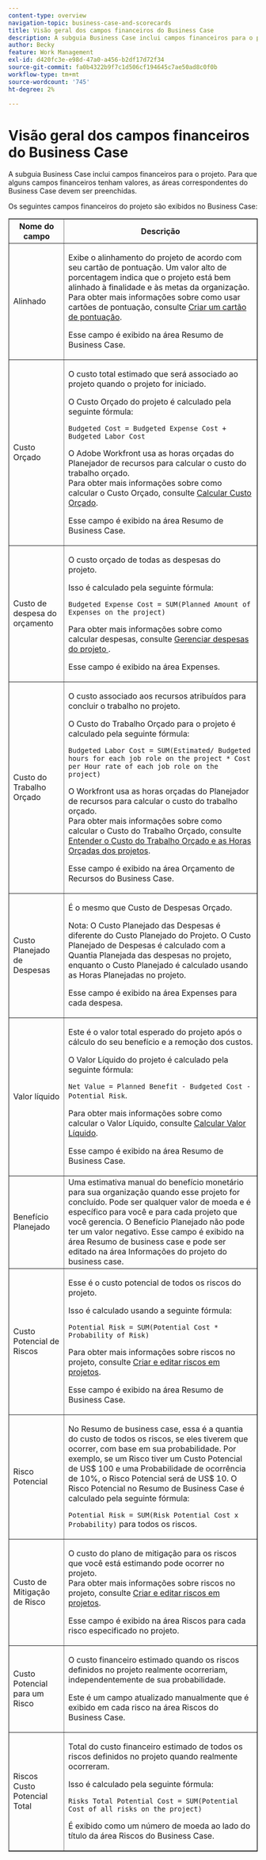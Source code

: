 ```yaml
---
content-type: overview
navigation-topic: business-case-and-scorecards
title: Visão geral dos campos financeiros do Business Case
description: A subguia Business Case inclui campos financeiros para o projeto. Para que alguns campos financeiros tenham valores, as áreas correspondentes do Business Case devem ser preenchidas.
author: Becky
feature: Work Management
exl-id: d420fc3e-e98d-47a0-a456-b2df17d72f34
source-git-commit: fa0b4322b9f7c1d506cf194645c7ae50ad8c0f0b
workflow-type: tm+mt
source-wordcount: '745'
ht-degree: 2%

---
```


# Visão geral dos campos financeiros do Business Case

A subguia Business Case inclui campos financeiros para o projeto. Para que alguns campos financeiros tenham valores, as áreas correspondentes do Business Case devem ser preenchidas.  

Os seguintes campos financeiros do projeto são exibidos no Business Case:

<table border="1" cellspacing="15" cellpadding="1"> 
 <col> 
 <col> 
 <thead> 
  <tr> 
   <th scope="col">Nome do campo</th> 
   <th scope="col">Descrição</th> 
  </tr> 
 </thead> 
 <tbody> 
  <tr> 
   <td>Alinhado </td> 
   <td> <p>Exibe o alinhamento do projeto de acordo com seu cartão de pontuação. Um valor alto de porcentagem indica que o projeto está bem alinhado à finalidade e às metas da organização. <br>Para obter mais informações sobre como usar cartões de pontuação, consulte <a href="../../../administration-and-setup/set-up-workfront/configure-system-defaults/create-scorecard.md" class="MCXref xref">Criar um cartão de pontuação</a>.</p> <p>Esse campo é exibido na área Resumo de Business Case. </p> </td> 
  </tr> 
  <tr> 
   <td>Custo Orçado</td> 
   <td> <p>O custo total estimado que será associado ao projeto quando o projeto for iniciado.</p> <p>O Custo Orçado do projeto é calculado pela seguinte fórmula:<br></p> <p><code>Budgeted Cost =&nbsp;Budgeted Expense Cost + Budgeted Labor Cost </code> <br> </p> <p>O Adobe Workfront usa as horas orçadas do Planejador de recursos para calcular o custo do trabalho orçado.<br>Para obter mais informações sobre como calcular o Custo Orçado, consulte <a href="../../../manage-work/projects/project-finances/budgeted-cost.md" class="MCXref xref">Calcular Custo Orçado</a>. </p> <p>Esse campo é exibido na área Resumo de Business Case.</p> </td> 
  </tr> 
  <tr> 
   <td>Custo de despesa do orçamento</td> 
   <td> <p>O custo orçado de todas as despesas do projeto. </p> <p>Isso é calculado pela seguinte fórmula:</p> <p><code>Budgeted Expense Cost = SUM(Planned Amount of Expenses on the project) </code></p> <p>Para obter mais informações sobre como calcular despesas, consulte <a href="../../../manage-work/projects/project-finances/manage-project-expenses.md" class="MCXref xref">Gerenciar despesas do projeto </a>.</p> <p>Esse campo é exibido na área Expenses.</p> </td> 
  </tr> 
  <tr> 
   <td>Custo do Trabalho Orçado</td> 
   <td> <p>O custo associado aos recursos atribuídos para concluir o trabalho no projeto.</p> <p>O Custo do Trabalho Orçado para o projeto é calculado pela seguinte fórmula:<br></p> <p><code>Budgeted Labor Cost = SUM(Estimated/ Budgeted hours for each job role on the project * Cost per Hour rate of each job role on the project) </code><br></p> <p>O Workfront usa as horas orçadas do Planejador de recursos para calcular o custo do trabalho orçado.<br>Para obter mais informações sobre como calcular o Custo do Trabalho Orçado, consulte <a href="../../../manage-work/projects/project-finances/budgeted-labor-cost.md" class="MCXref xref">Entender o Custo do Trabalho Orçado e as Horas Orçadas dos projetos</a>.</p> <p>Esse campo é exibido na área Orçamento de Recursos do Business Case. </p> </td> 
  </tr> 
  <tr> 
   <td>Custo Planejado de Despesas</td> 
   <td> <p>É o mesmo que Custo de Despesas Orçado. </p> <p>Nota: O Custo Planejado das Despesas é diferente do Custo Planejado do Projeto. O Custo Planejado de Despesas é calculado com a Quantia Planejada das despesas no projeto, enquanto o Custo Planejado é calculado usando as Horas Planejadas no projeto. </p> <p>Esse campo é exibido na área Expenses para cada despesa.</p> </td> 
  </tr> 
  <tr> 
   <td>Valor líquido</td> 
   <td> <p>Este é o valor total esperado do projeto após o cálculo do seu benefício e a remoção dos custos.</p> <p>O Valor Líquido do projeto é calculado pela seguinte fórmula:<br></p> <p><code>Net Value = Planned Benefit - Budgeted Cost - Potential Risk</code>. <br></p> <p>Para obter mais informações sobre como calcular o Valor Líquido, consulte <a href="../../../manage-work/projects/project-finances/calculate-net-value.md" class="MCXref xref">Calcular Valor Líquido</a>.<br></p> <p>Esse campo é exibido na área Resumo de Business Case.</p> </td> 
  </tr> 
  <tr> 
   <td>Benefício Planejado</td> 
   <td>Uma estimativa manual do benefício monetário para sua organização quando esse projeto for concluído. Pode ser qualquer valor de moeda e é específico para você e para cada projeto que você gerencia. O Benefício Planejado não pode ter um valor negativo. Esse campo é exibido na área Resumo de business case e pode ser editado na área Informações do projeto do business case. </td> 
  </tr> 
  <tr> 
   <td>Custo Potencial de Riscos</td> 
   <td> <p>Esse é o custo potencial de todos os riscos do projeto. </p> <p>Isso é calculado usando a seguinte fórmula:</p> <p><code>Potential Risk = SUM(Potential Cost * Probability of Risk) </code></p> <p>Para obter mais informações sobre riscos no projeto, consulte <a href="../../../manage-work/projects/define-a-business-case/create-edit-risks-on-projects.md" class="MCXref xref">Criar e editar riscos em projetos</a>.</p> <p>Esse campo é exibido na área Resumo de Business Case.</p> </td> 
  </tr> 
  <tr> 
   <td>Risco Potencial</td> 
   <td> <p>No Resumo de business case, essa é a quantia do custo de todos os riscos, se eles tiverem que ocorrer, com base em sua probabilidade. Por exemplo, se um Risco tiver um Custo Potencial de US$ 100 e uma Probabilidade de ocorrência de 10%, o Risco Potencial será de US$ 10. O Risco Potencial no Resumo de Business Case é calculado pela seguinte fórmula:</p> <p><code>Potential&nbsp;Risk = SUM(Risk Potential Cost x Probability)</code> para todos os riscos. </p> </td> 
  </tr> 
  <tr> 
   <td>Custo de Mitigação de Risco</td> 
   <td> <p>O custo do plano de mitigação para os riscos que você está estimando pode ocorrer no projeto.<br>Para obter mais informações sobre riscos no projeto, consulte <a href="../../../manage-work/projects/define-a-business-case/create-edit-risks-on-projects.md" class="MCXref xref">Criar e editar riscos em projetos</a>.</p> <p>Esse campo é exibido na área Riscos para cada risco especificado no projeto.</p> </td> 
  </tr> 
  <tr> 
   <td>Custo Potencial para um Risco</td> 
   <td> <p>O custo financeiro estimado quando os riscos definidos no projeto realmente ocorreriam, independentemente de sua probabilidade. </p> <p>Este é um campo atualizado manualmente que é exibido em cada risco na área Riscos do Business Case. </p> </td> 
  </tr> 
  <tr> 
   <td>Riscos Custo Potencial Total</td> 
   <td> <p>Total do custo financeiro estimado de todos os riscos definidos no projeto quando realmente ocorreram. </p> <p>Isso é calculado pela seguinte fórmula:</p> <p><code>Risks Total Potential Cost = SUM(Potential Cost of all risks on the project) </code></p> <p>É exibido como um número de moeda ao lado do título da área Riscos do Business Case.</p> </td> 
  </tr> 
 </tbody> 
</table>
